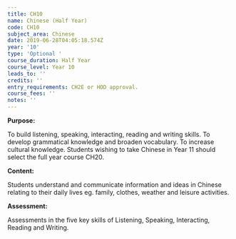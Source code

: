 ```yaml
---
title: CH10
name: Chinese (Half Year)
code: CH10
subject_area: Chinese
date: 2019-06-28T04:05:18.574Z
year: '10'
type: 'Optional '
course_duration: Half Year
course_level: Year 10
leads_to: ''
credits: ''
entry_requirements: CH2E or HOD approval.
course_fees: ''
notes: ''
---
```

**Purpose:**

To build listening, speaking, interacting, reading and writing skills. To develop grammatical knowledge and broaden vocabulary. To increase cultural knowledge. Students wishing to take Chinese in Year 11 should select the full year course CH20.

**Content:**

Students understand and communicate information and ideas in Chinese relating to their daily lives eg. family, clothes, weather and leisure activities.

**Assessment:**

Assessments in the five key skills of Listening, Speaking, Interacting, Reading and Writing.
